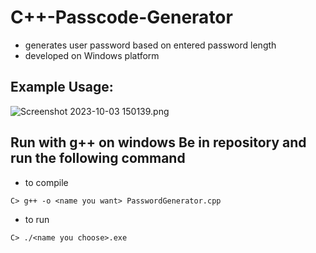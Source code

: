 # C++-Passcode-Generator

- generates user password based on entered password length
- developed on Windows platform

Example Usage:
-
![Screenshot 2023-10-03 150139.png](https://github.com/jyuworking/C-Passcode-Generator/blob/a5edd6ec386f58eb310150d649ebceda82b421ca/Screenshot%202023-10-03%20150139.png)

Run with g++ on windows
Be in repository and run the following command
-

* to compile 
```
C> g++ -o <name you want> PasswordGenerator.cpp
```

* to run
```
C> ./<name you choose>.exe
```

